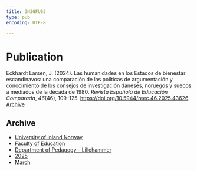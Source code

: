 ```yaml
---
title: 3N3GFU63
type: pub
encoding: UTF-8

---
```

<h1>Publication</h1>
<article id="csl-bib-container-3N3GFU63" class="csl-bib-container">
  <div class="csl-bib-body"> <div class="csl-entry">Eckhardt Larsen, J. (2024). Las humanidades en los Estados de bienestar escandinavos: una comparación de las políticas de argumentación y conocimiento de los consejos de investigación daneses, noruegos y suecos a mediados de la década de 1980. <i>Revista Española de Educación Comparada</i>, <i>46</i>(46), 109–125. <a href="https://doi.org/10.5944/reec.46.2025.43626">https://doi.org/10.5944/reec.46.2025.43626</a></div> </div>
  <div class="csl-bib-buttons">
    <a href="#taxonomy-article-3N3GFU63" alt="archive" class="csl-bib-button">Archive</a>
  </div>
  <div id="csl-bib-meta-container-3N3GFU63"></div>
</article>
<div id="csl-bib-meta-3N3GFU63" class="csl-bib-meta">
  <article id="taxonomy-article-3N3GFU63" class="taxonomy-article">
    <h1>Archive</h1>
    <ul>
      <li><a href="{{< params subfolder >}}en/archive/?key=3DCRN523">University of Inland Norway</a></li>
      <li><a href="{{< params subfolder >}}en/archive/?key=WYNZA47F">Faculty of Education</a></li>
      <li><a href="{{< params subfolder >}}en/archive/?key=L8MA547R">Department of Pedagogy – Lillehammer</a></li>
      <li><a href="{{< params subfolder >}}en/archive/?key=5FNI6CN6">2025</a></li>
      <li><a href="{{< params subfolder >}}en/archive/?key=ZDZT9PFP">March</a></li>
    </ul>
  </article>
</div>
